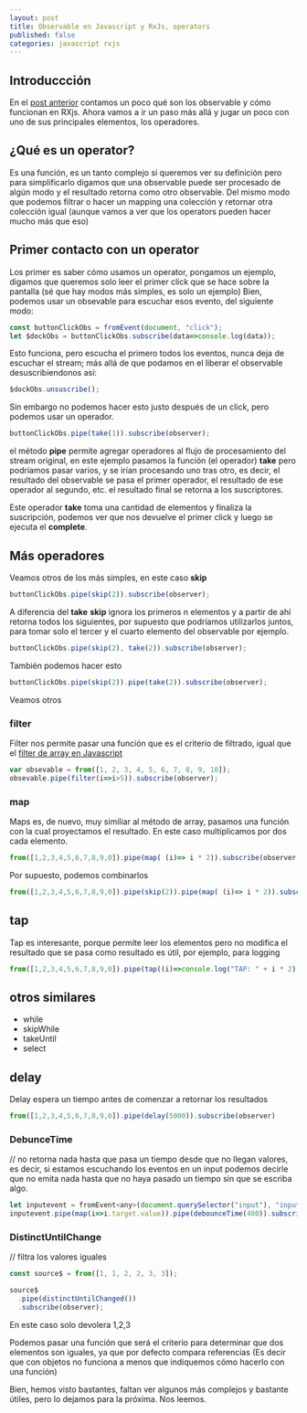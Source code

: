 ```yaml
---
layout: post
title: Observable en Javascript y RxJs, operators
published: false
categories: javascript rxjs
---
```


## Introduccción

En el [post anterior](https://leomicheloni.com/Observable-RXJS/) contamos un poco qué son los observable y cómo funcionan en RXjs. Ahora vamos a ir un paso más allá y jugar un poco con uno de sus principales elementos, los operadores.


## ¿Qué es un operator?
Es una función, es un tanto complejo si queremos ver su definición pero para simplificarlo digamos que una observable puede ser procesado de algún modo y el resultado retorna como otro observable.
Del mismo modo que podemos filtrar o hacer un mapping una colección y retornar otra colección igual (aunque vamos a ver que los operators pueden hacer mucho más que eso)

## Primer contacto con un operator

Los primer es saber cómo usamos un operator, pongamos un ejemplo, digamos que queremos solo leer el primer click que se hace sobre la pantalla (sé que hay modos más simples, es solo un ejemplo)
Bien, podemos usar un obsevable para escuchar esos evento, del siguiente modo:

``` javascript
const buttonClickObs = fromEvent(document, "click");
let $dockObs = buttonClickObs.subscribe(data=>console.log(data));
```
Esto funciona, pero escucha el primero todos los eventos, nunca deja de escuchar el stream; más allá de que podamos en el liberar el observable desuscribiendonos así:

``` javascript
$dockObs.unsuscribe();
```

Sin embargo no podemos hacer esto justo después de un click, pero podemos usar un operador.

``` javascript
buttonClickObs.pipe(take(1)).subscribe(observer);
```
el método **pipe** permite agregar operadores al flujo de procesamiento del stream original, en este ejemplo pasamos la función (el operador) **take** pero podríamos pasar varios, y se irían procesando uno tras otro, es decir, el resultado del observable se pasa el primer operador, el resultado de ese operador al segundo, etc. el resultado final se retorna a los suscriptores.

Este operador **take** toma una cantidad de elementos y finaliza la suscripción, podemos ver que nos devuelve el primer click y luego se ejecuta el **complete**.

## Más operadores

Veamos otros de los más simples, en este caso **skip**

``` javascript
buttonClickObs.pipe(skip(2)).subscribe(observer);
``` 
A diferencia del **take** **skip** ignora los primeros n elementos y a partir de ahí retorna todos los siguientes, por supuesto que podríamos utilizarlos juntos, para tomar solo el tercer y el cuarto elemento del observable por ejemplo.

``` javascript
buttonClickObs.pipe(skip(2), take(2)).subscribe(observer);
```
También podemos hacer esto

``` javascript
buttonClickObs.pipe(skip(2)).pipe(take(2)).subscribe(observer);
```

Veamos otros

### filter
Filter nos permite pasar una función que es el criterio de filtrado, igual que el [filter de array en Javascript](https://developer.mozilla.org/en-US/docs/Web/JavaScript/Reference/Global_Objects/Array/filter)

``` javascript
var obsevable = from([1, 2, 3, 4, 5, 6, 7, 8, 9, 10]);
obsevable.pipe(filter(i=>i>5)).subscribe(observer);
```

### map

Maps es, de nuevo, muy similiar al método de array, pasamos una función con la cual proyectamos el resultado.
En este caso multiplicamos por dos cada elemento.

``` javascript
from([1,2,3,4,5,6,7,8,9,0]).pipe(map( (i)=> i * 2)).subscribe(observer)
```

Por supuesto, podemos combinarlos

``` javascript
from([1,2,3,4,5,6,7,8,9,0]).pipe(skip(2)).pipe(map( (i)=> i * 2)).subscribe(observer)
```

## tap
Tap es interesante, porque permite leer los elementos pero no modifica el resultado que se pasa como resultado es útil, por ejemplo, para logging

``` javascript
from([1,2,3,4,5,6,7,8,9,0]).pipe(tap((i)=>console.log("TAP: " + i * 2))).subscribe(observer)
```

## otros similares
 - while
 - skipWhile
 - takeUntil
 - select

## delay
Delay espera un tiempo antes de comenzar a retornar los resultados

``` javascript
from([1,2,3,4,5,6,7,8,9,0]).pipe(delay(5000)).subscribe(observer)
```

### DebunceTime
// no retorna nada hasta que pasa un tiempo desde que no llegan valores, es decir, si estamos escuchando los eventos en un input podemos decirle que no emita nada hasta que no haya pasado un tiempo sin que se escriba algo.
``` javascript
let inputevent = fromEvent<any>(document.querySelector("input"), "input");
inputevent.pipe(map(i=>i.target.value)).pipe(debounceTime(400)).subscribe(observer);
```

### DistinctUntilChange

// filtra los valores iguales
``` javascript
const source$ = from([1, 1, 2, 2, 3, 3]);

source$
  .pipe(distinctUntilChanged())
  .subscribe(observer);
```
En este caso solo devolera 1,2,3

Podemos pasar una función que será el criterio para determinar que dos elementos son iguales, ya que por defecto compara referencias (Es decir que con objetos no funciona a menos que indiquemos cómo hacerlo con una función)



Bien, hemos visto bastantes, faltan ver algunos más complejos y bastante útiles, pero lo dejamos para la próxima.
Nos leemos.